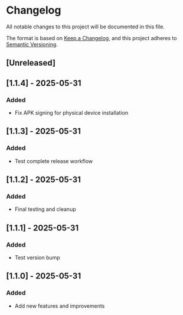 # Changelog

All notable changes to this project will be documented in this file.

The format is based on [Keep a Changelog](https://keepachangelog.com/en/1.0.0/),
and this project adheres to [Semantic Versioning](https://semver.org/spec/v2.0.0.html).

## [Unreleased]

## [1.1.4] - 2025-05-31

### Added
- Fix APK signing for physical device installation


## [1.1.3] - 2025-05-31

### Added
- Test complete release workflow


## [1.1.2] - 2025-05-31

### Added
- Final testing and cleanup


## [1.1.1] - 2025-05-31

### Added
- Test version bump


## [1.1.0] - 2025-05-31

### Added
- Add new features and improvements

